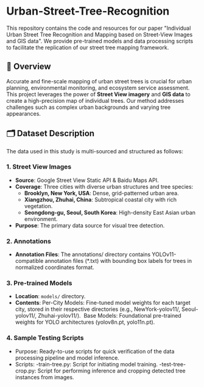 # Urban-Street-Tree-Recognition
This repository contains the code and resources for our paper "Individual Urban Street Tree Recognition and Mapping based on Street-View Images and GIS data". We provide pre-trained models and data processing scripts to facilitate the replication of our street tree mapping framework.
## 📖 Overview
Accurate and fine-scale mapping of urban street trees is crucial for urban planning, environmental monitoring, and ecosystem service assessment. This project leverages the power of **Street View imagery** and **GIS data** to create a high-precision map of individual trees. Our method addresses challenges such as complex urban backgrounds and varying tree appearances.
## 🗂️ Dataset Description

The data used in this study is multi-sourced and structured as follows:

### 1. Street View Images
- **Source**: Google Street View Static API & Baidu Maps API.
- **Coverage**: Three cities with diverse urban structures and tree species:
  - **Brooklyn, New York, USA**: Dense, grid-patterned urban area.
  - **Xiangzhou, Zhuhai, China**: Subtropical coastal city with rich vegetation.
  - **Seongdong-gu, Seoul, South Korea**: High-density East Asian urban environment.
- **Purpose**: The primary data source for visual tree detection.
### 2. Annotations
- **Annotation Files**: The annotations/ directory contains YOLOv11-compatible annotation files (*.txt) with bounding box labels for trees in normalized coordinates format.
### 3. Pre-trained Models
- **Location**: `models/` directory.
- **Contents**:
  ​​Per-City Models​​: Fine-tuned model weights for each target city, stored in their respective directories (e.g., NewYork-yolov11/, Seoul-yolov11/, Zhuhai-yolov11/).
​​  Base Models​​: Foundational pre-trained weights for YOLO architectures (yolov8n.pt, yolo11n.pt).
### 4. Sample Testing Scripts
- Purpose​​: Ready-to-use scripts for quick verification of the data processing pipeline and model inference.
- ​​Scripts​​:
  -train-tree.py: Script for initiating model training.
  -test-tree-crop.py: Script for performing inference and cropping detected tree instances from images.
